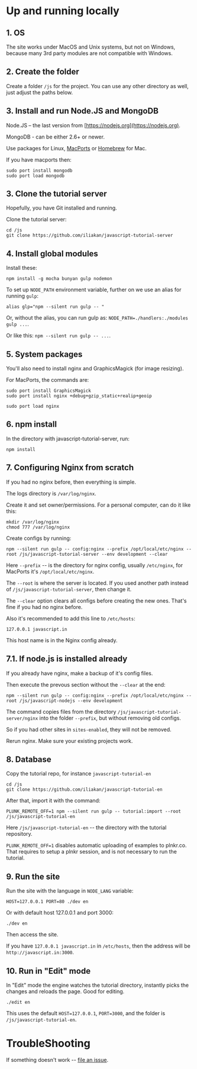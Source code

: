 
# Up and running locally

## 1. OS

The site works under MacOS and Unix systems, but not on Windows, because many 3rd party modules are not compatible with Windows.

## 2. Create the folder

Create a folder `/js` for the project. You can use any other directory as well, just adjust the paths below.

## 3. Install and run Node.JS and MongoDB

Node.JS – the last version from [https://nodejs.org](https://nodejs.org).

MongoDB - can be either 2.6+ or newer.

Use packages for Linux, [MacPorts](http://www.macports.org/install.php) or [Homebrew](http://brew.sh) for Mac.

If you have macports then:
```
sudo port install mongodb
sudo port load mongodb
```

## 3. Clone the tutorial server

Hopefully, you have Git installed and running.

Clone the tutorial server:

```
cd /js
git clone https://github.com/iliakan/javascript-tutorial-server
```

## 4. Install global modules

Install these:

```
npm install -g mocha bunyan gulp nodemon
```

To set up `NODE_PATH` environment variable, further on we use an alias for running `gulp`:

```
alias glp="npm --silent run gulp -- "
```

Or, without the alias, you can run gulp as: `NODE_PATH=./handlers:./modules gulp ...`.

Or like this: `npm --silent run gulp -- ...`.

## 5. System packages

You'll also need to install nginx and GraphicsMagick (for image resizing).

For MacPorts, the commands are:

```
sudo port install GraphicsMagick
sudo port install nginx +debug+gzip_static+realip+geoip

sudo port load nginx
```

## 6. npm install

In the directory with javascript-tutorial-server, run:

```
npm install
```

## 7. Configuring Nginx from scratch

If you had no nginx before, then everything is simple.

The logs directory is `/var/log/nginx`.

Create it and set owner/permissions. For a personal computer, can do it like this:

```
mkdir /var/log/nginx
chmod 777 /var/log/nginx
```

Create configs by running:
```
npm --silent run gulp -- config:nginx --prefix /opt/local/etc/nginx --root /js/javascript-tutorial-server --env development --clear
```

Here `--prefix` -- is the directory for nginx config, usually `/etc/nginx`, for MacPorts it's `/opt/local/etc/nginx`.

The `--root` is where the server is located. If you used another path instead of `/js/javascript-tutorial-server`, then change it.

The `--clear` option clears all configs before creating the new ones. That's fine if you had no nginx before.

Also it's recommended to add this line to `/etc/hosts`:
```
127.0.0.1 javascript.in
```

This host name is in the Nginx config already.

## 7.1. If node.js is installed already

If you already have nginx, make a backup of it's config files.

Then execute the prevous section without the `--clear` at the end:

```
npm --silent run gulp -- config:nginx --prefix /opt/local/etc/nginx --root /js/javascript-nodejs --env development
```

The command copies files from the directory `/js/javascript-tutorial-server/nginx` into the folder `--prefix`, but without removing old configs.

So if you had other sites in `sites-enabled`, they will not be removed.

Rerun nginx. Make sure your existing projects work.

## 8. Database

Copy the tutorial repo, for instance `javascript-tutorial-en`

```
cd /js
git clone https://github.com/iliakan/javascript-tutorial-en
```

After that, import it with the command:
```
PLUNK_REMOTE_OFF=1 npm --silent run gulp -- tutorial:import --root /js/javascript-tutorial-en
```

Here `/js/javascript-tutorial-en` -- the directory with the tutorial repository.

`PLUNK_REMOTE_OFF=1` disables automatic uploading of examples to plnkr.co.
That requires to setup a plnkr session, and is not necessary to run the tutorial.

## 9. Run the site

Run the site with the language in `NODE_LANG` variable:
```
HOST=127.0.0.1 PORT=80 ./dev en
```

Or with default host 127.0.0.1 and port 3000:

```
./dev en
```

Then access the site.

If you have `127.0.0.1 javascript.in` in `/etc/hosts`, then the address will be `http://javascript.in:3000`.

## 10. Run in "Edit" mode

In "Edit" mode the engine watches the tutorial directory, instantly picks the changes and reloads the page. Good for editing.

```
./edit en
```

This uses the default `HOST=127.0.0.1`, `PORT=3000`, and the folder is `/js/javascript-tutorial-en`.


# TroubleShooting

If something doesn't work -- [file an issue](https://github.com/iliakan/javascript-tutorial-server/issues/new).

